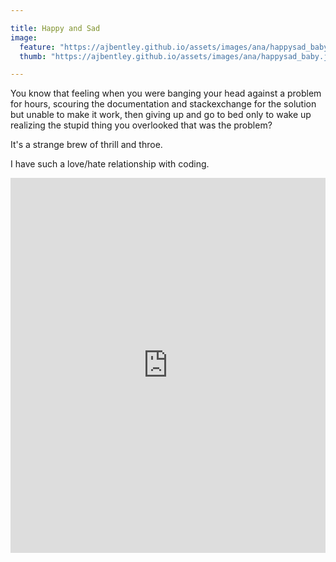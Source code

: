 ```yaml
---

title: Happy and Sad
image:
  feature: "https://ajbentley.github.io/assets/images/ana/happysad_baby.jpg"
  thumb: "https://ajbentley.github.io/assets/images/ana/happysad_baby.jpg" #keep it square 200x200 px is good

---
```

You know that feeling when you were banging your head against a problem for hours, scouring the documentation and stackexchange for the solution but unable to make it work, then giving up and go to bed only to wake up realizing the stupid thing you overlooked that was the problem?

It's a strange brew of thrill and throe.

I have such a love/hate relationship with coding.

<iframe seamless="seamless" style="width: 100%; border: none; display: block; max-width: 768px; height: 600px;" src="https://getyarn.io/yarn-clip/embed/e9ed40ca-4422-48fd-8738-de648dbaeec3?autoplay=false"> </iframe>
